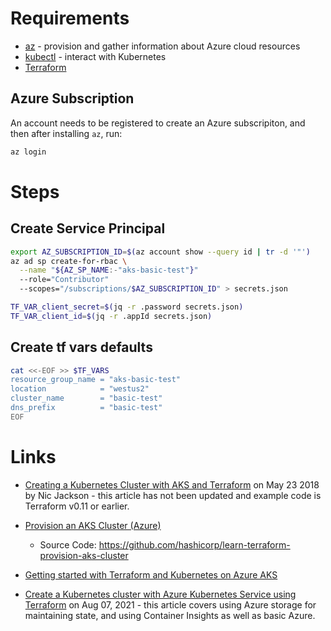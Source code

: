 

# Requirements

  * [az](https://docs.microsoft.com/cli/azure/install-azure-cli) - provision and gather information about Azure cloud resources
  * [kubectl](https://kubernetes.io/docs/tasks/tools/) - interact with Kubernetes
  * [Terraform](https://www.terraform.io/)

## Azure Subscription

An account needs to be registered to create an Azure subscripiton, and then after installing `az`, run:

```bash
az login
```


# Steps

## Create Service Principal

```bash
export AZ_SUBSCRIPTION_ID=$(az account show --query id | tr -d '"')
az ad sp create-for-rbac \
  --name "${AZ_SP_NAME:-"aks-basic-test"}"
  --role="Contributor"
  --scopes="/subscriptions/$AZ_SUBSCRIPTION_ID" > secrets.json

TF_VAR_client_secret=$(jq -r .password secrets.json)
TF_VAR_client_id=$(jq -r .appId secrets.json)
```

## Create tf vars defaults

```bash
cat <<-EOF >> $TF_VARS
resource_group_name = "aks-basic-test"
location            = "westus2"
cluster_name        = "basic-test"
dns_prefix          = "basic-test"
EOF
```

# Links


* [Creating a Kubernetes Cluster with AKS and Terraform](https://www.hashicorp.com/blog/kubernetes-cluster-with-aks-and-terraform) on May 23 2018 by Nic Jackson - this article has not been updated and example code is Terraform v0.11 or earlier.

* [Provision an AKS Cluster (Azure)](https://learn.hashicorp.com/tutorials/terraform/aks)
  * Source Code: https://github.com/hashicorp/learn-terraform-provision-aks-cluster
* [Getting started with Terraform and Kubernetes on Azure AKS](https://learnk8s.io/terraform-aks)
* [Create a Kubernetes cluster with Azure Kubernetes Service using Terraform](https://docs.microsoft.com/azure/developer/terraform/create-k8s-cluster-with-tf-and-aks) on Aug 07, 2021 - this article covers using Azure storage for maintaining state, and using Container Insights as well as basic Azure.
